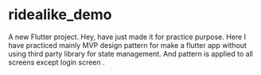 # ridealike_demo

A new Flutter project.
Hey,  have just made it for practice purpose.
Here I have practiced mainly MVP design pattern for make a flutter app without using third party library for state management.
And pattern is applied to all screens except login screen .